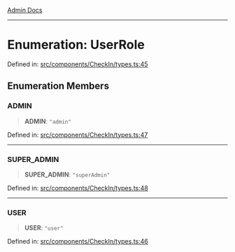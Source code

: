 [Admin Docs](/)

***

# Enumeration: UserRole

Defined in: [src/components/CheckIn/types.ts:45](https://github.com/PalisadoesFoundation/talawa-admin/blob/main/src/components/CheckIn/types.ts#L45)

## Enumeration Members

### ADMIN

> **ADMIN**: `"admin"`

Defined in: [src/components/CheckIn/types.ts:47](https://github.com/PalisadoesFoundation/talawa-admin/blob/main/src/components/CheckIn/types.ts#L47)

***

### SUPER\_ADMIN

> **SUPER\_ADMIN**: `"superAdmin"`

Defined in: [src/components/CheckIn/types.ts:48](https://github.com/PalisadoesFoundation/talawa-admin/blob/main/src/components/CheckIn/types.ts#L48)

***

### USER

> **USER**: `"user"`

Defined in: [src/components/CheckIn/types.ts:46](https://github.com/PalisadoesFoundation/talawa-admin/blob/main/src/components/CheckIn/types.ts#L46)
